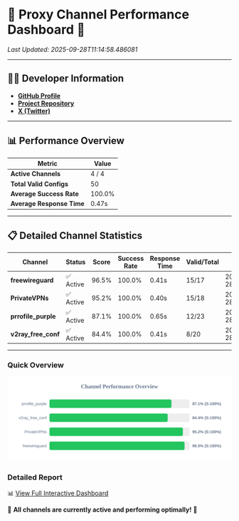 # 🌟 Proxy Channel Performance Dashboard 🌟

_Last Updated: 2025-09-28T11:14:58.486081_

---

## 👩‍💻 Developer Information

- **[GitHub Profile](https://github.com/4n0nymou3)**  
- **[Project Repository](https://github.com/4n0nymou3/multi-proxy-config-fetcher)**  
- **[X (Twitter)](https://x.com/4n0nymou3)**  

---

## 📊 Performance Overview

| Metric                | Value       |
|-----------------------|-------------|
| **Active Channels**   | 4 / 4       |
| **Total Valid Configs** | 50          |
| **Average Success Rate** | 100.0%      |
| **Average Response Time** | 0.47s       |

---

## 📋 Detailed Channel Statistics

| Channel          | Status     | Score  | Success Rate | Response Time | Valid/Total | Last Success               |
|------------------|------------|--------|--------------|---------------|-------------|----------------------------|
| **freewireguard**  | ✅ Active  | 96.5%  | 100.0% | 0.41s         | 15/17       | 2025-09-28T11:14:58.484291 |
| **PrivateVPNs**  | ✅ Active  | 95.2%  | 100.0% | 0.40s         | 15/18       | 2025-09-28T11:14:58.049107 |
| **prrofile_purple**  | ✅ Active  | 87.1%  | 100.0% | 0.65s         | 12/23       | 2025-09-28T11:14:57.136091 |
| **v2ray_free_conf**  | ✅ Active  | 84.4%  | 100.0% | 0.41s         | 8/20       | 2025-09-28T11:14:57.606549 |

---

### Quick Overview
<div align="center">
  <a href="https://raw.githubusercontent.com/nullluser/NullRepo/refs/heads/main/assets/channel_stats_chart.svg">
    <img src="https://raw.githubusercontent.com/nullluser/NullRepo/refs/heads/main/assets/channel_stats_chart.svg" alt="Source Performance Statistics" width="800">
  </a>
</div>

### Detailed Report
📊 [View Full Interactive Dashboard](https://htmlpreview.github.io/?https://github.com/nullluser/NullRepo/blob/main/assets/performance_report.html)

🎉 **All channels are currently active and performing optimally!** 🎉
